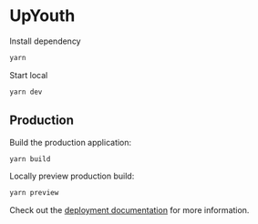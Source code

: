 # UpYouth

Install dependency

```bash
yarn
```

Start local

```bash
yarn dev
```
## Production

Build the production application:

```bash
yarn build
```

Locally preview production build:

```bash
yarn preview
```

Check out the [deployment documentation](https://nuxt.com/docs/getting-started/deployment) for more information.
